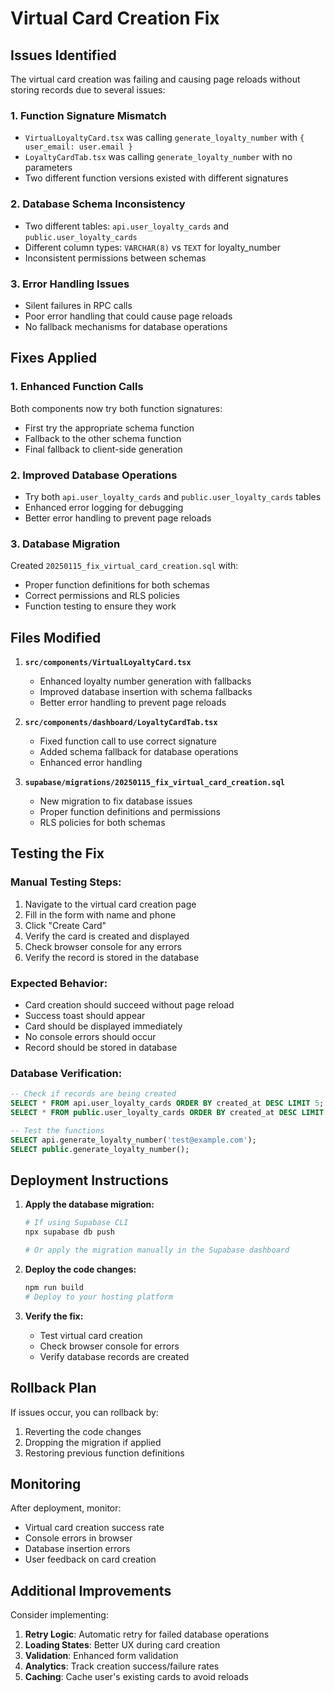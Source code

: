 # Virtual Card Creation Fix

## Issues Identified

The virtual card creation was failing and causing page reloads without storing records due to several issues:

### 1. Function Signature Mismatch
- `VirtualLoyaltyCard.tsx` was calling `generate_loyalty_number` with `{ user_email: user.email }`
- `LoyaltyCardTab.tsx` was calling `generate_loyalty_number` with no parameters
- Two different function versions existed with different signatures

### 2. Database Schema Inconsistency
- Two different tables: `api.user_loyalty_cards` and `public.user_loyalty_cards`
- Different column types: `VARCHAR(8)` vs `TEXT` for loyalty_number
- Inconsistent permissions between schemas

### 3. Error Handling Issues
- Silent failures in RPC calls
- Poor error handling that could cause page reloads
- No fallback mechanisms for database operations

## Fixes Applied

### 1. Enhanced Function Calls
Both components now try both function signatures:
- First try the appropriate schema function
- Fallback to the other schema function
- Final fallback to client-side generation

### 2. Improved Database Operations
- Try both `api.user_loyalty_cards` and `public.user_loyalty_cards` tables
- Enhanced error logging for debugging
- Better error handling to prevent page reloads

### 3. Database Migration
Created `20250115_fix_virtual_card_creation.sql` with:
- Proper function definitions for both schemas
- Correct permissions and RLS policies
- Function testing to ensure they work

## Files Modified

1. **`src/components/VirtualLoyaltyCard.tsx`**
   - Enhanced loyalty number generation with fallbacks
   - Improved database insertion with schema fallbacks
   - Better error handling to prevent page reloads

2. **`src/components/dashboard/LoyaltyCardTab.tsx`**
   - Fixed function call to use correct signature
   - Added schema fallback for database operations
   - Enhanced error handling

3. **`supabase/migrations/20250115_fix_virtual_card_creation.sql`**
   - New migration to fix database issues
   - Proper function definitions and permissions
   - RLS policies for both schemas

## Testing the Fix

### Manual Testing Steps:
1. Navigate to the virtual card creation page
2. Fill in the form with name and phone
3. Click "Create Card"
4. Verify the card is created and displayed
5. Check browser console for any errors
6. Verify the record is stored in the database

### Expected Behavior:
- Card creation should succeed without page reload
- Success toast should appear
- Card should be displayed immediately
- No console errors should occur
- Record should be stored in database

### Database Verification:
```sql
-- Check if records are being created
SELECT * FROM api.user_loyalty_cards ORDER BY created_at DESC LIMIT 5;
SELECT * FROM public.user_loyalty_cards ORDER BY created_at DESC LIMIT 5;

-- Test the functions
SELECT api.generate_loyalty_number('test@example.com');
SELECT public.generate_loyalty_number();
```

## Deployment Instructions

1. **Apply the database migration:**
   ```bash
   # If using Supabase CLI
   npx supabase db push
   
   # Or apply the migration manually in the Supabase dashboard
   ```

2. **Deploy the code changes:**
   ```bash
   npm run build
   # Deploy to your hosting platform
   ```

3. **Verify the fix:**
   - Test virtual card creation
   - Check browser console for errors
   - Verify database records are created

## Rollback Plan

If issues occur, you can rollback by:
1. Reverting the code changes
2. Dropping the migration if applied
3. Restoring previous function definitions

## Monitoring

After deployment, monitor:
- Virtual card creation success rate
- Console errors in browser
- Database insertion errors
- User feedback on card creation

## Additional Improvements

Consider implementing:
1. **Retry Logic**: Automatic retry for failed database operations
2. **Loading States**: Better UX during card creation
3. **Validation**: Enhanced form validation
4. **Analytics**: Track creation success/failure rates
5. **Caching**: Cache user's existing cards to avoid reloads